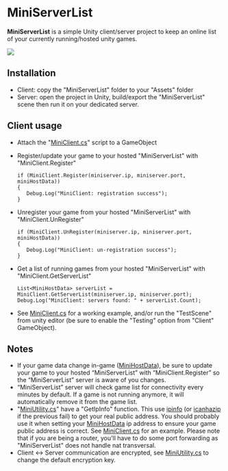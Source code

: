 
# MiniServerList

**MiniServerList** is a simple Unity client/server project to keep an online list of your currently running/hosted unity games.

![](https://github.com/Cpasjuste/MiniServerList/raw/master/Assets/MiniServerList/Scenes/TestScene.png)

## Installation

- Client: copy the "MiniServerList" folder to your "Assets" folder
- Server: open the project in Unity, build/export the "MiniServerList" scene then run it on your dedicated server.

## Client usage

- Attach the "[MiniClient.cs](https://github.com/Cpasjuste/MiniServerList/blob/master/Assets/MiniServerList/Scripts/MiniClient.cs)" script to a GameObject

- Register/update your game to your hosted "MiniServerList" with "MiniClient.Register"
	 ```
	if (MiniClient.Register(miniserver.ip, miniserver.port, miniHostData))
	{
		Debug.Log("MiniClient: registration success");
	}
	```
- Unregister your game from your hosted "MiniServerList" with "MiniClient.UnRegister"
	 ```
	if (MiniClient.UnRegister(miniserver.ip, miniserver.port, miniHostData))
	{
		Debug.Log("MiniClient: un-registration success");
	}
	```
- Get a list of running games from your hosted "MiniServerList" with "MiniClient.GetServerList"
	```
	List<MiniHostData> serverList = MiniClient.GetServerList(miniserver.ip, miniserver.port);
	Debug.Log("MiniClient: servers found: " + serverList.Count);
	```
- See [MiniClient.cs](https://github.com/Cpasjuste/MiniServerList/blob/master/Assets/MiniServerList/Scripts/MiniClient.cs) for a working example, and/or run the "TestScene" from unity editor (be sure to enable the "Testing" option from "Client" GameObject).

## Notes

- If your game data change in-game ([MiniHostData](https://github.com/Cpasjuste/MiniServerList/blob/master/Assets/MiniServerList/Scripts/MiniHostData.cs)), be sure to update your game to your hosted “MiniServerList” with “MiniClient.Register” so the “MiniServerList” server is aware of you changes.
- “MiniServerList” server will check game list for connectivity every minutes by default. If a game is not running anymore, it will automatically remove it from the game list.
- "[MiniUtility.cs](https://github.com/Cpasjuste/MiniServerList/blob/master/Assets/MiniServerList/Scripts/MiniUtility.cs)" have a "GetIpInfo" function. This use [ipinfo](http://ipinfo.io/json) (or [icanhazip](http://icanhazip.com/) if the previous fail) to get your real public address. You should probably use it when setting your [MiniHostData](https://github.com/Cpasjuste/MiniServerList/blob/master/Assets/MiniServerList/Scripts/MiniHostData.cs) ip address to ensure your game public address is correct. See [MiniClient.cs](https://github.com/Cpasjuste/MiniServerList/blob/master/Assets/MiniServerList/Scripts/MiniClient.cs) for an example. Please note that if you are being a router, you'll have to do some port forwarding as "MiniServerList" does not handle nat transversal. 
- Client <-> Server communication are encrypted, see [MiniUtility.cs](https://github.com/Cpasjuste/MiniServerList/blob/master/Assets/MiniServerList/Scripts/MiniUtility.cs) to change the default encryption key.
